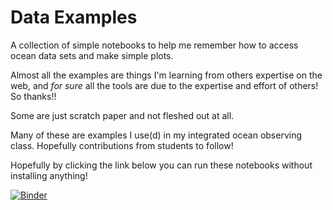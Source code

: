 # Data Examples

A collection of simple notebooks to help me remember how to access ocean data sets and make simple plots.

Almost all the examples are things I'm learning from others expertise on the web, and *for sure* all the tools are due to the expertise and effort of others! So thanks!!

Some are just scratch paper and not fleshed out at all. 

Many of these are examples I use(d) in my integrated ocean observing class. Hopefully contributions from students to follow!


Hopefully by clicking the link below you can run these notebooks without installing anything!

[![Binder](https://mybinder.org/badge_logo.svg)](https://mybinder.org/v2/gh/nlbeaird/ocean_data_examples.git/master)
